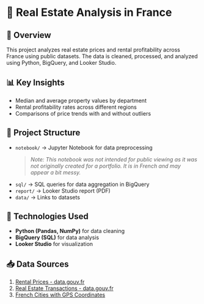 # 🏡 Real Estate Analysis in France

## 📌 Overview
This project analyzes real estate prices and rental profitability across France using public datasets. The data is cleaned, processed, and analyzed using Python, BigQuery, and Looker Studio.

## 📊 Key Insights
- Median and average property values by department
- Rental profitability rates across different regions
- Comparisons of price trends with and without outliers

## 📂 Project Structure
- `notebook/` → Jupyter Notebook for data preprocessing  
  > *Note: This notebook was not intended for public viewing as it was not originally created for a portfolio. It is in French and may appear a bit messy.*
- `sql/` → SQL queries for data aggregation in BigQuery
- `report/` → Looker Studio report (PDF)
- `data/` → Links to datasets

## 🚀 Technologies Used
- **Python (Pandas, NumPy)** for data cleaning
- **BigQuery (SQL)** for data analysis
- **Looker Studio** for visualization

## 📥 Data Sources
1. [Rental Prices - data.gouv.fr](https://www.data.gouv.fr/fr/datasets/carte-des-loyers-indicateurs-de-loyers-dannonce-par-commune-en-2023/)
2. [Real Estate Transactions - data.gouv.fr](https://www.data.gouv.fr/fr/datasets/demandes-de-valeurs-foncieres-geolocalisees/)
3. [French Cities with GPS Coordinates](https://www.data.gouv.fr/fr/datasets/villes-de-france/#/information)
